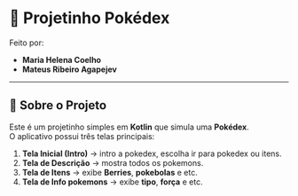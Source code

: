 # 📱 Projetinho Pokédex  

Feito por:  
- **Maria Helena Coelho**  
- **Mateus Ribeiro Agapejev**  

---

## 📌 Sobre o Projeto  
Este é um projetinho simples em **Kotlin** que simula uma **Pokédex**.  
O aplicativo possui três telas principais:  

1. **Tela Inicial (Intro)** → intro a pokedex, escolha ir para pokedex ou itens.  
2. **Tela de Descrição** → mostra todos os pokemons.  
3. **Tela de Itens** → exibe **Berries**, **pokebolas** e etc. 
4. **Tela de Info pokemons** → exibe **tipo**, **força** e etc.
